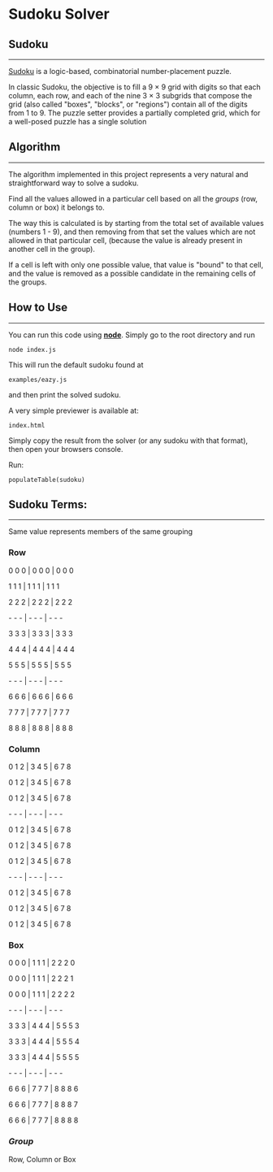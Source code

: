 # Sudoku Solver
## Sudoku
---

[Sudoku](https://en.wikipedia.org/wiki/Sudoku) is a logic-based, combinatorial number-placement puzzle. 

In classic Sudoku, the objective is to fill a 9 × 9 grid with digits so that each column, each row, and each of the nine 3 × 3 subgrids that compose the grid (also called "boxes", "blocks", or "regions") contain all of the digits from 1 to 9. The puzzle setter provides a partially completed grid, which for a well-posed puzzle has a single solution

## Algorithm 
---

The algorithm implemented in this project represents a very natural and straightforward way to solve a sudoku.

Find all the values allowed in a particular cell based on all the *groups* (row, column or box) it belongs to. 

The way this is calculated is by starting from the total set of available values (numbers 1 - 9), and then removing from that set the values which are not allowed in that particular cell, (because the value is already present in another cell in the group).

If a cell is left with only one possible value, that value is "bound" to that cell, and the value is removed as a possible candidate in the remaining cells of the groups.

## How to Use
---
You can run this code using **[node](https://nodejs.org/en/)**.
Simply go to the root directory and run 
```
node index.js
```
This will run the default sudoku found at
```
examples/eazy.js
```
and then print the solved sudoku.

A very simple previewer is available at:
```
index.html
```
Simply copy the result from the solver (or any sudoku with that format),
then open your browsers console.

Run:
```
populateTable(sudoku)
```

## Sudoku Terms:
---
Same value represents members of the same grouping

### **Row**

0 0 0 | 0 0 0 | 0 0 0

1 1 1 | 1 1 1 | 1 1 1

2 2 2 | 2 2 2 | 2 2 2

\- - - | - - - | - - - 

3 3 3 | 3 3 3 | 3 3 3

4 4 4 | 4 4 4 | 4 4 4

5 5 5 | 5 5 5 | 5 5 5

\- - - | - - - | - - -  

6 6 6 | 6 6 6 | 6 6 6

7 7 7 | 7 7 7 | 7 7 7

8 8 8 | 8 8 8 | 8 8 8

### **Column**


0 1 2 | 3 4 5 | 6 7 8

0 1 2 | 3 4 5 | 6 7 8

0 1 2 | 3 4 5 | 6 7 8

\- - - | - - - | - - - 

0 1 2 | 3 4 5 | 6 7 8

0 1 2 | 3 4 5 | 6 7 8

0 1 2 | 3 4 5 | 6 7 8

\- - - | - - - | - - -  

0 1 2 | 3 4 5 | 6 7 8

0 1 2 | 3 4 5 | 6 7 8

0 1 2 | 3 4 5 | 6 7 8

### **Box**

0 0 0 | 1 1 1 | 2 2 2   0

0 0 0 | 1 1 1 | 2 2 2   1

0 0 0 | 1 1 1 | 2 2 2   2

\- - - | - - - | - - - 

3 3 3 | 4 4 4 | 5 5 5   3

3 3 3 | 4 4 4 | 5 5 5   4

3 3 3 | 4 4 4 | 5 5 5   5

\- - - | - - - | - - -  

6 6 6 | 7 7 7 | 8 8 8   6

6 6 6 | 7 7 7 | 8 8 8   7

6 6 6 | 7 7 7 | 8 8 8   8


### ***Group***

Row, Column or Box

